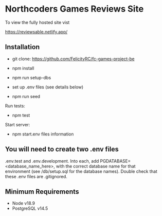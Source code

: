 # Northcoders Games Reviews Site

To view the fully hosted site vist

https://reviewsable.netlify.app/

## Installation

* git clone: https://github.com/FelicityRC/fc-games-project-be

* npm install

* npm run setup-dbs

* set up .env files (see details below)

* npm run seed

Run tests: 

* npm test

Start server:

* npm start.env files information

## You will need to create two .env files

.env.test and .env.development. 
Into each, add PGDATABASE=<database_name_here>, with the correct database name for that environment (see /db/setup.sql for the database names). Double check that these .env files are .gitignored.

## Minimum Requirements

* Node v18.9
* PostgreSQL v14.5
